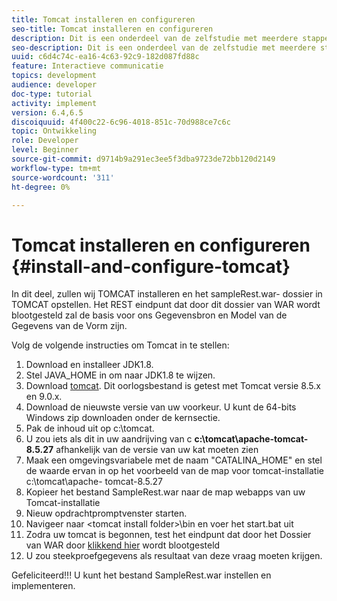 ```yaml
---
title: Tomcat installeren en configureren
seo-title: Tomcat installeren en configureren
description: Dit is een onderdeel van de zelfstudie met meerdere stappen voor het maken van uw eerste interactieve communicatiedocument. In dit onderdeel wordt TOMCAT geïnstalleerd en wordt het bestand sampleRest.war in TOMCAT geïmplementeerd. Het REST eindpunt dat door dit dossier van WAR wordt blootgesteld zal de basis voor ons Gegevensbron en Model van de Gegevens van de Vorm zijn.
seo-description: Dit is een onderdeel van de zelfstudie met meerdere stappen voor het maken van uw eerste interactieve communicatiedocument. In dit onderdeel wordt TOMCAT geïnstalleerd en wordt het bestand sampleRest.war in TOMCAT geïmplementeerd. Het REST eindpunt dat door dit dossier van WAR wordt blootgesteld zal de basis voor ons Gegevensbron en Model van de Gegevens van de Vorm zijn.
uuid: c6d4c74c-ea16-4c63-92c9-182d087fd88c
feature: Interactieve communicatie
topics: development
audience: developer
doc-type: tutorial
activity: implement
version: 6.4,6.5
discoiquuid: 4f400c22-6c96-4018-851c-70d988ce7c6c
topic: Ontwikkeling
role: Developer
level: Beginner
source-git-commit: d9714b9a291ec3ee5f3dba9723de72bb120d2149
workflow-type: tm+mt
source-wordcount: '311'
ht-degree: 0%

---
```



# Tomcat installeren en configureren {#install-and-configure-tomcat}

In dit deel, zullen wij TOMCAT installeren en het sampleRest.war- dossier in TOMCAT opstellen. Het REST eindpunt dat door dit dossier van WAR wordt blootgesteld zal de basis voor ons Gegevensbron en Model van de Gegevens van de Vorm zijn.

Volg de volgende instructies om Tomcat in te stellen:

1. Download en installeer JDK1.8.
2. Stel JAVA_HOME in om naar JDK1.8 te wijzen.
3. Download [tomcat](https://tomcat.apache.org/). Dit oorlogsbestand is getest met Tomcat versie 8.5.x en 9.0.x.
4. Download de nieuwste versie van uw voorkeur. U kunt de 64-bits Windows zip downloaden onder de kernsectie.
5. Pak de inhoud uit op c:\tomcat.
6. U zou iets als dit in uw aandrijving van c **c:\tomcat\apache-tomcat-8.5.27** afhankelijk van de versie van uw kat moeten zien
7. Maak een omgevingsvariabele met de naam &quot;CATALINA_HOME&quot; en stel de waarde ervan in op het voorbeeld van de map voor tomcat-installatie c:\tomcat\apache- tomcat-8.5.27
8. Kopieer het bestand SampleRest.war naar de map webapps van uw Tomcat-installatie
9. Nieuw opdrachtpromptvenster starten.
10. Navigeer naar &lt;tomcat install folder>\bin en voer het start.bat uit
11. Zodra uw tomcat is begonnen, test het eindpunt dat door het Dossier van WAR door [klikkend hier](http://localhost:8080/SampleRest/webapi/getStatement/9586) wordt blootgesteld
12. U zou steekproefgegevens als resultaat van deze vraag moeten krijgen.

Gefeliciteerd!!! U kunt het bestand SampleRest.war instellen en implementeren.
